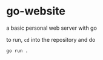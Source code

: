 # go-website
a basic personal web server with go

to run, `cd` into the repository and do 

`go run .`
